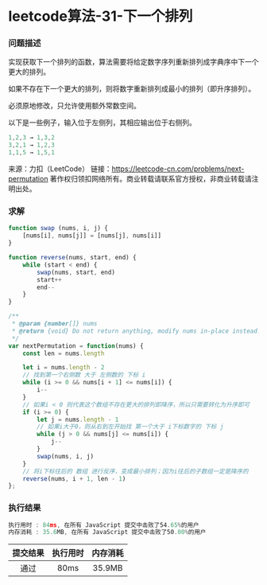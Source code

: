 # leetcode算法-31-下一个排列

### 问题描述

实现获取下一个排列的函数，算法需要将给定数字序列重新排列成字典序中下一个更大的排列。

如果不存在下一个更大的排列，则将数字重新排列成最小的排列（即升序排列）。

必须原地修改，只允许使用额外常数空间。

以下是一些例子，输入位于左侧列，其相应输出位于右侧列。
```js
1,2,3 → 1,3,2
3,2,1 → 1,2,3
1,1,5 → 1,5,1
```

来源：力扣（LeetCode）
链接：https://leetcode-cn.com/problems/next-permutation
著作权归领扣网络所有。商业转载请联系官方授权，非商业转载请注明出处。

### 求解

```js
function swap (nums, i, j) {
    [nums[i], nums[j]] = [nums[j], nums[i]]
}

function reverse(nums, start, end) {
    while (start < end) {
        swap(nums, start, end)
        start++
        end--
    }
}

/**
 * @param {number[]} nums
 * @return {void} Do not return anything, modify nums in-place instead.
 */
var nextPermutation = function(nums) {
    const len = nums.length

    let i = nums.length - 2
    // 找到第一个右侧数 大于 左侧数的 下标 i
    while (i >= 0 && nums[i + 1] <= nums[i]) {
        i--
    }
    // 如果i < 0 则代表这个数组不存在更大的排列即降序，所以只需要转化为升序即可
    if (i >= 0) {
        let j = nums.length - 1
        // 如果i大于0，则从右到左开始找 第一个大于 i下标数字的 下标 j
        while (j > 0 && nums[j] <= nums[i]) {
            j--
        }
        swap(nums, i, j)
    }
    // 将i下标往后的 数组 进行反序，变成最小排列；因为i往后的子数组一定是降序的
    reverse(nums, i + 1, len - 1)
};
```

### 执行结果

```js
执行用时 : 84ms, 在所有 JavaScript 提交中击败了54.65%的用户
内存消耗 : 35.6MB, 在所有 JavaScript 提交中击败了50.00%的用户
```

| 提交结果 | 执行用时 | 内存消耗 |
|:------:|:------:|:-------:|
|   通过  | 80ms  |  35.9MB |


